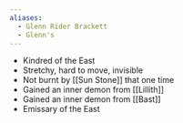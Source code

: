 ```yaml
---
aliases:
  - Glenn Rider Brackett
  - Glenn's
---
```

- Kindred of the East
- Stretchy, hard to move, invisible
- Not burnt by [[Sun Stone]] that one time
- Gained an inner demon from [[Lillith]]
- Gained an inner demon from [[Bast]]
- Emissary of the East